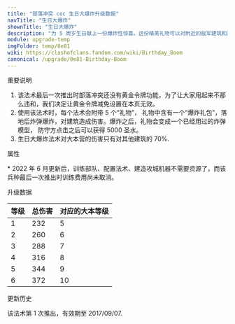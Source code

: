 ```yaml
---
title: "部落冲突 coc 生日大爆炸升级数据"
navTitle: "生日大爆炸"
shownTitle: "生日大爆炸"
description: "为 5 周岁生日献上一份爆炸性惊喜。这份精美礼物可以对附近的敌军建筑和部队造成伤害和眩晕效果。"
module: upgrade-temp
imgFolder: temp/0e81
wiki: https://clashofclans.fandom.com/wiki/Birthday_Boom
canonical: /upgrade/0e81-Birthday-Boom
---
```


<UnitInfo :folder="$frontmatter.imgFolder" imgSrc="Birthday_Boom.png" :imgAlt="$frontmatter.navTitle" :description="$frontmatter.description" :isSmallImg="true" />

<SmallTitle>重要说明</SmallTitle>

1. 该法术最后一次推出时部落冲突还没有黄金令牌功能，为了让大家用起来不那么违和，我们决定让黄金令牌减免设置在本页无效。
2. 使用该法术时，每个法术会附带 5 个“礼物”， 礼物中含有一个“爆炸礼包”，落地后炸弹爆炸，对建筑造成伤害。爆炸之后，礼物会变成一个已经用过的炸弹模型， 防守方点击之后可以获得 5000 圣水。
3. 生日大爆炸法术对大本营的伤害只有对其他建筑的 70%.

<SmallTitle>属性</SmallTitle>

<UnitProperties>
    <UnitProperty pKey="伤害半径" pValue="2.5 格" />
    <UnitProperty pKey="击晕时长" pValue="2 秒" />
    <UnitProperty pKey="占据的法术空间" pValue="2" />
    <UnitProperty pKey="所需法术工厂等级" pValue="1" />
    <UnitProperty pKey="所需大本等级" pValue="5" />
    <UnitProperty pKey="法术配置费用" pValue="未知<sup>*</sup>" />
    <UnitProperty pKey="法术配置时间" pValue="360" trainingSystem="legacy" :noGoldPass="true" />
</UnitProperties>

\* 2022 年 6 月更新后，训练部队、配置法术、建造攻城机器不需要资源了，而该兵种最后一次推出时训练费用尚未取消。

<SmallTitle>升级数据</SmallTitle>

<UnitTable>

| 等级 |  总伤害  |对应的大本等级|
| ---- |   ---   |      ----   |
|   1  |   232   |       5     |
|   2  |   260   |       6     |
|   3  |   288   |       7     |
|   4  |   316   |       8     |
|   5  |   344   |       9     |
|   6  |   372   |      10     |
</UnitTable>

<SmallTitle>更新历史</SmallTitle>

<Timeline>
    <TimelineItem date="2017/08/25">
        <TimelineRow>该法术第 1 次推出，有效期至 2017/09/07.</TimelineRow>
    </TimelineItem>
    <TimelineItem :historyBottom="true" />
</Timeline>